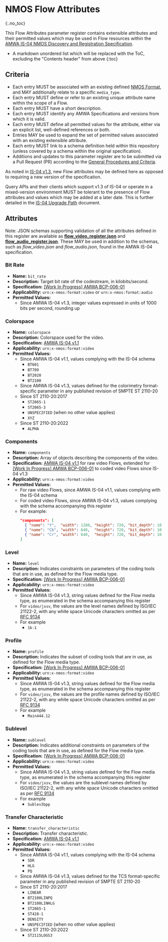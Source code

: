 # NMOS Flow Attributes
{:.no_toc}

This Flow Attributes parameter register contains extensible attributes and their permitted values which may be used in Flow resources within the [AMWA IS-04 NMOS Discovery and Registration Specification](https://specs.amwa.tv/is-04).

- A markdown unordered list which will be replaced with the ToC, excluding the "Contents header" from above
{:toc}

## Criteria

- Each entry MUST be associated with an existing defined [NMOS Format](../formats), and MAY additionally relate to a specific `media_type`.
- Each entry MUST define or refer to an existing unique attribute name within the scope of a Flow.
- Each entry MUST have a short description.
- Each entry MUST identify any AMWA Specifications and versions from which it is valid.
- Each entry MUST define all permitted values for the attribute, either via an explicit list, well-defined references or both.
- Entries MAY be used to expand the set of permitted values associated with an existing extensible attribute.
- Each entry MUST link to a schema definition held within this repository (unless covered by a schema within the original specification).
- Additions and updates to this parameter register are to be submitted via a Pull Request (PR) according to the [General Procedures and Criteria](../common/).

As noted in [IS-04 v1.3](https://specs.amwa.tv/is-04/v1.3.2/docs/Behaviour_-_Nodes.html#all-resources), new Flow attributes may be defined here as opposed to requiring a new version of the specification.

Query APIs and their clients which support v1.3 of IS-04 or operate in a mixed-version environment MUST be tolerant to the presence of Flow attributes and values which may be added at a later date. This is further detailed in the [IS-04 Upgrade Path](https://specs.amwa.tv/is-04/v1.3.1/docs/6.0._Upgrade_Path.html) document.

## Attributes

Note: JSON schemas supporting validation of all the attributes defined in this register are available as **[flow_video_register.json](flow_video_register.json)** and **[flow_audio_register.json](flow_audio_register.json)**.
These MAY be used in addition to the schemas, such as _flow_video.json_ and _flow_audio.json_, found in the AMWA IS-04 specification.

### Bit Rate
- **Name:** `bit_rate`
- **Description:** Target bit rate of the codestream, in kilobits/second.
- **Specification:** [\[Work In Progress\] AMWA BCP-006-01](https://specs.amwa.tv/bcp-006-01/v1.0-dev)
- **Applicability:** `urn:x-nmos:format:video` or `urn:x-nmos:format:audio`
- **Permitted Values:**
  - Since AMWA IS-04 v1.3, integer values expressed in units of 1000 bits per second, rounding up

### Colorspace
- **Name:** `colorspace`
- **Description:** Colorspace used for the video.
- **Specification:** [AMWA IS-04 v1.1](https://specs.amwa.tv/is-04/v1.1)
- **Applicability:** `urn:x-nmos:format:video`
- **Permitted Values:**
  - Since AMWA IS-04 v1.1, values complying with the IS-04 schema
    - `BT601`
    - `BT709`
    - `BT2020`
    - `BT2100`
  - Since AMWA IS-04 v1.3, values defined for the colorimetry format-specific parameter in any published revision of SMPTE ST 2110-20
  - Since ST 2110-20:2017
    - `ST2065-1`
    - `ST2065-3`
    - `UNSPECIFIED` (when no other value applies)
    - `XYZ`
  - Since ST 2110-20:2022
    - `ALPHA`

### Components
- **Name:** `components`
- **Description:** Array of objects describing the components of the video.
- **Specification:** [AMWA IS-04 v1.1](https://specs.amwa.tv/is-04/v1.1) for raw video Flows, extended for [\[Work In Progress\] AMWA BCP-006-01](https://specs.amwa.tv/bcp-006-01/v1.0-dev) to coded video Flows since IS-04 v1.3
- **Applicability:** `urn:x-nmos:format:video`
- **Permitted Values:**
  - For raw video Flows, since AMWA IS-04 v1.1, values complying with the IS-04 schema
  - For coded video Flows, since AMWA IS-04 v1.3, values complying with the schema accompanying this register
  - For example:  
    ```json
    "components": [
      { "name": "Y",  "width": 1280, "height": 720, "bit_depth": 10 },
      { "name": "Cb", "width": 640,  "height": 720, "bit_depth": 10 },
      { "name": "Cr", "width": 640,  "height": 720, "bit_depth": 10 }
    ]
    ```

### Level
- **Name:** `level`
- **Description:** Indicates constraints on parameters of the coding tools that are in use, as defined for the Flow media type.
- **Specification:** [\[Work In Progress\] AMWA BCP-006-01](https://specs.amwa.tv/bcp-006-01/v1.0-dev)
- **Applicability:** `urn:x-nmos:format:video`
- **Permitted Values:**
  - Since AMWA IS-04 v1.3, string values defined for the Flow media type, as enumerated in the schema accompanying this register
  - For `video/jxsv`, the values are the level names defined by ISO/IEC 21122-2, with any white space Unicode characters omitted as per [RFC 9134][RFC-9134]
  - For example
    - `1k-1`

### Profile
- **Name:** `profile`
- **Description:** Indicates the subset of coding tools that are in use, as defined for the Flow media type.
- **Specification:** [\[Work In Progress\] AMWA BCP-006-01](https://specs.amwa.tv/bcp-006-01/v1.0-dev)
- **Applicability:** `urn:x-nmos:format:video`
- **Permitted Values:**
  - Since AMWA IS-04 v1.3, string values defined for the Flow media type, as enumerated in the schema accompanying this register
  - For `video/jxsv`, the values are the profile names defined by ISO/IEC 21122-2, with any white space Unicode characters omitted as per [RFC 9134][RFC-9134]
  - For example
    - `Main444.12`

### Sublevel
- **Name:** `sublevel`
- **Description:** Indicates additional constraints on parameters of the coding tools that are in use, as defined for the Flow media type.
- **Specification:** [\[Work In Progress\] AMWA BCP-006-01](https://specs.amwa.tv/bcp-006-01/v1.0-dev)
- **Applicability:** `urn:x-nmos:format:video`
- **Permitted Values:**
  - Since AMWA IS-04 v1.3, string values defined for the Flow media type, as enumerated in the schema accompanying this register
  - For `video/jxsv`, the values are the sublevel names defined by ISO/IEC 21122-2, with any white space Unicode characters omitted as per [RFC 9134][RFC-9134]
  - For example
    - `Sublev3bpp`

### Transfer Characteristic
- **Name:** `transfer_characteristic`
- **Description:** Transfer characteristic.
- **Specification:** [AMWA IS-04 v1.1](https://specs.amwa.tv/is-04/v1.1)
- **Applicability:** `urn:x-nmos:format:video`
- **Permitted Values:**
  - Since AMWA IS-04 v1.1, values complying with the IS-04 schema
    - `SDR`
    - `HLG`
    - `PQ`
  - Since AMWA IS-04 v1.3, values defined for the TCS format-specific parameter in any published revision of SMPTE ST 2110-20
  - Since ST 2110-20:2017
    - `LINEAR`
    - `BT2100LINPQ`
    - `BT2100LINHLG`
    - `ST2065-1`
    - `ST428-1`
    - `DENSITY`
    - `UNSPECIFIED` (when no other value applies)
  - Since ST 2110-20:2022
    - `ST2115LOGS3`

[RFC-9134]: https://tools.ietf.org/html/rfc9134 "RTP Payload Format for ISO/IEC 21122 (JPEG XS)"
